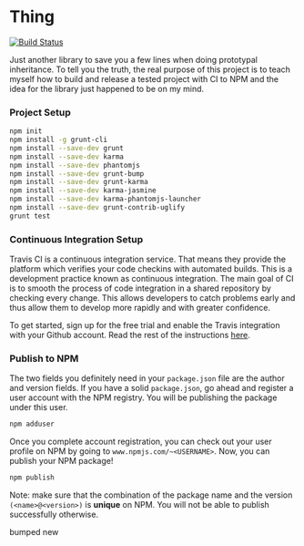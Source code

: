 # Thing

[![Build Status](https://travis-ci.org/linstantnoodles/thing.svg?branch=master)](https://travis-ci.org/linstantnoodles/thing)

Just another library to save you a few lines when doing prototypal inheritance. To tell you the truth, the real purpose of this project is to teach myself how to build and release a tested project with CI to NPM and the idea for the library just happened to be on my mind. 

### Project Setup

```bash
npm init
npm install -g grunt-cli
npm install --save-dev grunt
npm install --save-dev karma
npm install --save-dev phantomjs
npm install --save-dev grunt-bump
npm install --save-dev grunt-karma
npm install --save-dev karma-jasmine
npm install --save-dev karma-phantomjs-launcher
npm install --save-dev grunt-contrib-uglify
grunt test
```

### Continuous Integration Setup

Travis CI is a continuous integration service. That means they provide the platform which verifies your code checkins with automated builds. This is a development practice known as continuous integration. The main goal of CI is to smooth the process of code integration in a shared repository by checking every change. This allows developers to catch problems early and thus allow them to develop more rapidly and with greater confidence.

To get started, sign up for the free trial and enable the Travis integration with your Github account. Read the rest of the instructions [here](http://docs.travis-ci.com/user/getting-started/).

### Publish to NPM

The two fields you definitely need in your `package.json` file are the author and version fields. If you have a solid `package.json`, go ahead and register a user account with the NPM registry. You will be publishing the package under this user. 

```bash
npm adduser
```

Once you complete account registration, you can check out your user profile on NPM by going to `www.npmjs.com/~<USERNAME>`. Now, you can publish your NPM package!

```bash
npm publish
```

Note: make sure that the combination of the package name and the version `(<name>@<version>)` is **unique** on NPM. You will not be able to publish successfully otherwise. 

bumped
new


